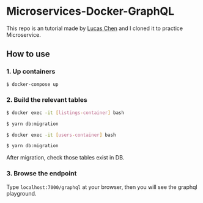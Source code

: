 # Microservices-Docker-GraphQL

This repo is an tutorial made by [Lucas Chen](https://dev.to/bettercodingacademy) and I cloned it to practice Microservice.

## How to use

### 1. Up containers

```bash
$ docker-compose up
```

### 2. Build the relevant tables

```bash
$ docker exec -it [listings-container] bash

$ yarn db:migration

$ docker exec -it [users-container] bash

$ yarn db:migration
```

After migration, check those tables exist in DB.

### 3. Browse the endpoint

Type `localhost:7000/graphql` at your browser, then you will see the graphql playground.